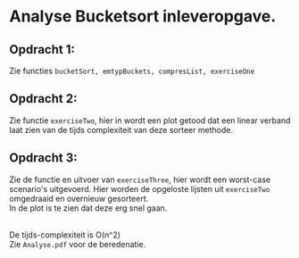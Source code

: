 # Analyse Bucketsort inleveropgave.
## Opdracht 1: 
Zie functies `bucketSort, emtypBuckets, compresList, exerciseOne`

## Opdracht 2:
Zie functie `exerciseTwo`, hier in wordt een plot getood dat een linear verband laat zien van de tijds complexiteit van deze sorteer methode.

## Opdracht 3:
Zie de functie en uitvoer van `exerciseThree`, hier wordt een worst-case scenario's uitgevoerd.
Hier worden de opgeloste lijsten uit `exerciseTwo` omgedraaid en overnieuw gesorteert.<br>
In de plot is te zien dat deze erg snel gaan.<br><br>

De tijds-complexiteit is O(n^2)<br>
Zie `Analyse.pdf` voor de beredenatie.